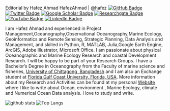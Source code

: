 Editorial by Hafez Ahmad
HafezAhmad | @hafez
[![GitHub Badge](https://img.shields.io/github/followers/hafez-ahmad?style=social)](https://github.com/hafez-ahmad)
[![Twitter Badge](https://img.shields.io/twitter/follow/hafezahmad100?style=social)](https://twitter.com/hafezahmad100)
[![Google Scholar Badge](https://img.shields.io/badge/Google-Scholar-lightgrey)](https://scholar.google.com/citations?user=ToH-NhkAAAAJ&hl=en)
[![Researchgate Badge](http://www.researchgate.net/favicon.ico)](https://www.researchgate.net/profile/Hafez_Ahmad)
[![YouTube Badge](https://img.shields.io/badge/My-YouTube-red)](https://www.youtube.com/channel/UCP6C786NzqGcLRVvUj7Rbpw?view_as=subscriber)
[![LinkedIn Badge](https://img.shields.io/badge/My-LinkedIn-blue)](https://www.linkedin.com/in/hafez-ahmad-37a49b102/)

I am Hafez Ahmad and experienced in Project Management,Oceanography,Observational Oceanography,Marine Ecology, Geoinformatics and Remote Sensing, Strategic Planning, Data Analysis and Management, and skilled in Python, R, MATLAB, Julia,Google Earth Engine, ArcGIS, Adobe Illustrator, Microsoft Office. I am passionate about physical Oceanographic and Marine Ecology Research and coastal Development Research. I will be happy to be part of your Research Groups. I have a Bachelor’s Degree in Oceanography from the Faculty of marine science and fisheries, [University of Chittagong ,Bangladesh](https://cu.ac.bd/) and I am also an Exchange student at [Florida Gulf Coast University, Florida, USA](https://www.fgcu.edu/). More information about my Research and Activities can be found at my personal [Website](https://hafez-ahmad.github.io/HafezAhmadOceanographer.github.io/) where I like to write about Ocean, environment , Marine Ecology, climate and Numerical Ocean Data analysis. I love to study and write. 


![github stats](https://github-readme-stats.vercel.app/api?username=hafez-ahmad&show_icons=true)
![Top Langs](https://github-readme-stats.vercel.app/api/top-langs/?username=hafez-ahmad&hide=javascript,go,html)
<!-- ![Top Langs](https://github-readme-stats.vercel.app/api/top-langs/?username=hafez-ahmad&hide_langs_below=10) -->
